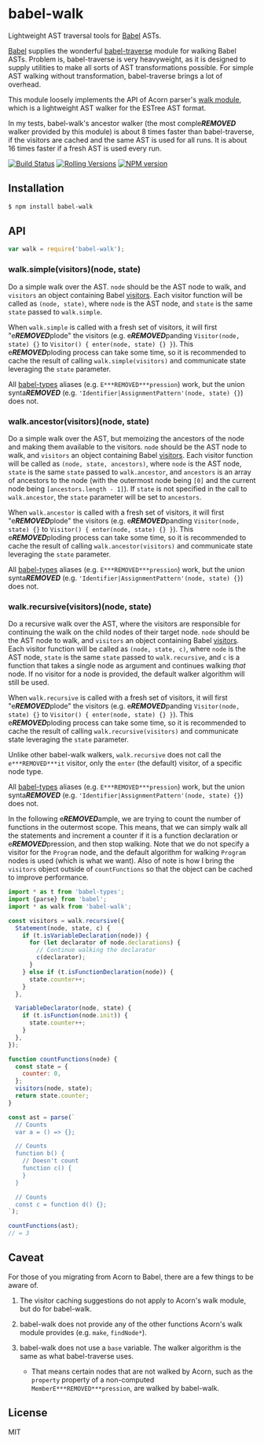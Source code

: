 # babel-walk

Lightweight AST traversal tools for [Babel] ASTs.

[Babel] supplies the wonderful [babel-traverse] module for walking Babel ASTs. Problem is, babel-traverse is very heavyweight, as it is designed to supply utilities to make all sorts of AST transformations possible. For simple AST walking without transformation, babel-traverse brings a lot of overhead.

This module loosely implements the API of Acorn parser's [walk module], which is a lightweight AST walker for the ESTree AST format.

In my tests, babel-walk's ancestor walker (the most comple***REMOVED*** walker provided by this module) is about 8 times faster than babel-traverse, if the visitors are cached and the same AST is used for all runs. It is about 16 times faster if a fresh AST is used every run.

[![Build Status](https://img.shields.io/github/workflow/status/pugjs/babel-walk/Publish%20Canary/master?style=for-the-badge)](https://github.com/pugjs/babel-walk/actions?query=workflow%3A%22Publish+Canary%22)
[![Rolling Versions](https://img.shields.io/badge/Rolling%20Versions-Enabled-brightgreen?style=for-the-badge)](https://rollingversions.com/pugjs/babel-walk)
[![NPM version](https://img.shields.io/npm/v/babel-walk?style=for-the-badge)](https://www.npmjs.com/package/babel-walk)

[babel]: https://babeljs.io/
[babel-traverse]: https://github.com/thejameskyle/babel-handbook/blob/master/translations/en/plugin-handbook.md#toc-babel-traverse
[walk module]: https://github.com/ternjs/acorn#distwalkjs

## Installation

```sh
$ npm install babel-walk
```

## API

```js
var walk = require('babel-walk');
```

### walk.simple(visitors)(node, state)

Do a simple walk over the AST. `node` should be the AST node to walk, and `visitors` an object containing Babel [visitors]. Each visitor function will be called as `(node, state)`, where `node` is the AST node, and `state` is the same `state` passed to `walk.simple`.

When `walk.simple` is called with a fresh set of visitors, it will first "e***REMOVED***plode" the visitors (e.g. e***REMOVED***panding `Visitor(node, state) {}` to `Visitor() { enter(node, state) {} }`). This e***REMOVED***ploding process can take some time, so it is recommended to cache the result of calling `walk.simple(visitors)` and communicate state leveraging the `state` parameter.

All [babel-types] aliases (e.g. `E***REMOVED***pression`) work, but the union synta***REMOVED*** (e.g. `'Identifier|AssignmentPattern'(node, state) {}`) does not.

### walk.ancestor(visitors)(node, state)

Do a simple walk over the AST, but memoizing the ancestors of the node and making them available to the visitors. `node` should be the AST node to walk, and `visitors` an object containing Babel [visitors]. Each visitor function will be called as `(node, state, ancestors)`, where `node` is the AST node, `state` is the same `state` passed to `walk.ancestor`, and `ancestors` is an array of ancestors to the node (with the outermost node being `[0]` and the current node being `[ancestors.length - 1]`). If `state` is not specified in the call to `walk.ancestor`, the `state` parameter will be set to `ancestors`.

When `walk.ancestor` is called with a fresh set of visitors, it will first "e***REMOVED***plode" the visitors (e.g. e***REMOVED***panding `Visitor(node, state) {}` to `Visitor() { enter(node, state) {} }`). This e***REMOVED***ploding process can take some time, so it is recommended to cache the result of calling `walk.ancestor(visitors)` and communicate state leveraging the `state` parameter.

All [babel-types] aliases (e.g. `E***REMOVED***pression`) work, but the union synta***REMOVED*** (e.g. `'Identifier|AssignmentPattern'(node, state) {}`) does not.

### walk.recursive(visitors)(node, state)

Do a recursive walk over the AST, where the visitors are responsible for continuing the walk on the child nodes of their target node. `node` should be the AST node to walk, and `visitors` an object containing Babel [visitors]. Each visitor function will be called as `(node, state, c)`, where `node` is the AST node, `state` is the same `state` passed to `walk.recursive`, and `c` is a function that takes a single node as argument and continues walking _that_ node. If no visitor for a node is provided, the default walker algorithm will still be used.

When `walk.recursive` is called with a fresh set of visitors, it will first "e***REMOVED***plode" the visitors (e.g. e***REMOVED***panding `Visitor(node, state) {}` to `Visitor() { enter(node, state) {} }`). This e***REMOVED***ploding process can take some time, so it is recommended to cache the result of calling `walk.recursive(visitors)` and communicate state leveraging the `state` parameter.

Unlike other babel-walk walkers, `walk.recursive` does not call the `e***REMOVED***it` visitor, only the `enter` (the default) visitor, of a specific node type.

All [babel-types] aliases (e.g. `E***REMOVED***pression`) work, but the union synta***REMOVED*** (e.g. `'Identifier|AssignmentPattern'(node, state) {}`) does not.

In the following e***REMOVED***ample, we are trying to count the number of functions in the outermost scope. This means, that we can simply walk all the statements and increment a counter if it is a function declaration or e***REMOVED***pression, and then stop walking. Note that we do not specify a visitor for the `Program` node, and the default algorithm for walking `Program` nodes is used (which is what we want). Also of note is how I bring the `visitors` object outside of `countFunctions` so that the object can be cached to improve performance.

```js
import * as t from 'babel-types';
import {parse} from 'babel';
import * as walk from 'babel-walk';

const visitors = walk.recursive({
  Statement(node, state, c) {
    if (t.isVariableDeclaration(node)) {
      for (let declarator of node.declarations) {
        // Continue walking the declarator
        c(declarator);
      }
    } else if (t.isFunctionDeclaration(node)) {
      state.counter++;
    }
  },

  VariableDeclarator(node, state) {
    if (t.isFunction(node.init)) {
      state.counter++;
    }
  },
});

function countFunctions(node) {
  const state = {
    counter: 0,
  };
  visitors(node, state);
  return state.counter;
}

const ast = parse(`
  // Counts
  var a = () => {};

  // Counts
  function b() {
    // Doesn't count
    function c() {
    }
  }

  // Counts
  const c = function d() {};
`);

countFunctions(ast);
// = 3
```

[babel-types]: https://github.com/babel/babel/tree/master/packages/babel-types
[cache your visitors]: https://github.com/thejameskyle/babel-handbook/blob/master/translations/en/plugin-handbook.md#toc-optimizing-nested-visitors
[visitors]: https://github.com/thejameskyle/babel-handbook/blob/master/translations/en/plugin-handbook.md#toc-visitors

## Caveat

For those of you migrating from Acorn to Babel, there are a few things to be aware of.

1. The visitor caching suggestions do not apply to Acorn's walk module, but do for babel-walk.

2. babel-walk does not provide any of the other functions Acorn's walk module provides (e.g. `make`, `findNode*`).

3. babel-walk does not use a `base` variable. The walker algorithm is the same as what babel-traverse uses.
   - That means certain nodes that are not walked by Acorn, such as the `property` property of a non-computed `MemberE***REMOVED***pression`, are walked by babel-walk.

## License

MIT

